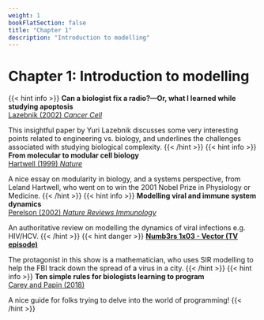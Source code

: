 ```yaml
---
weight: 1
bookFlatSection: false
title: "Chapter 1"
description: "Introduction to modelling"
---
```


# Chapter 1: Introduction to modelling

{{< hint info >}}
**Can a biologist fix a radio?&mdash;Or, what I learned while studying apoptosis**   
[Lazebnik (2002) _Cancer Cell_](http://doi.org/10.1016/s1535-6108(02)00133-2)

This insightful paper by Yuri Lazebnik discusses some very interesting points related to engineering vs. biology, and underlines the challenges associated with studying biological complexity.
{{< /hint >}}
{{< hint info >}}
**From molecular to modular cell biology**   
[Hartwell (1999) _Nature_](http://doi.org/10.1038/35011540)

A nice essay on modularity in biology, and a systems perspective, from Leland Hartwell, who went on to win the 2001 Nobel Prize in Physiology or Medicine.
{{< /hint >}}
{{< hint info >}}
**Modelling viral and immune system dynamics**   
[Perelson (2002) _Nature Reviews Immunology_](http://doi.org/10.1038/nri700)

An authoritative review on modelling the dynamics of viral infections e.g. HIV/HCV.
{{< /hint >}}
{{< hint danger >}}
[**Numb3rs 1x03 - Vector (TV episode)**](http://www.imdb.com/title/tt0663234/)

The protagonist in this show is a mathematician, who uses SIR modelling to help the FBI track down the spread of a virus in a city.
{{< /hint >}}
{{< hint info >}}
**Ten simple rules for biologists learning to program**   
[Carey and Papin (2018)](http://doi.org/10.1371/journal.pcbi.1005871)

A nice guide for folks trying to delve into the world of programming!
{{< /hint >}}
